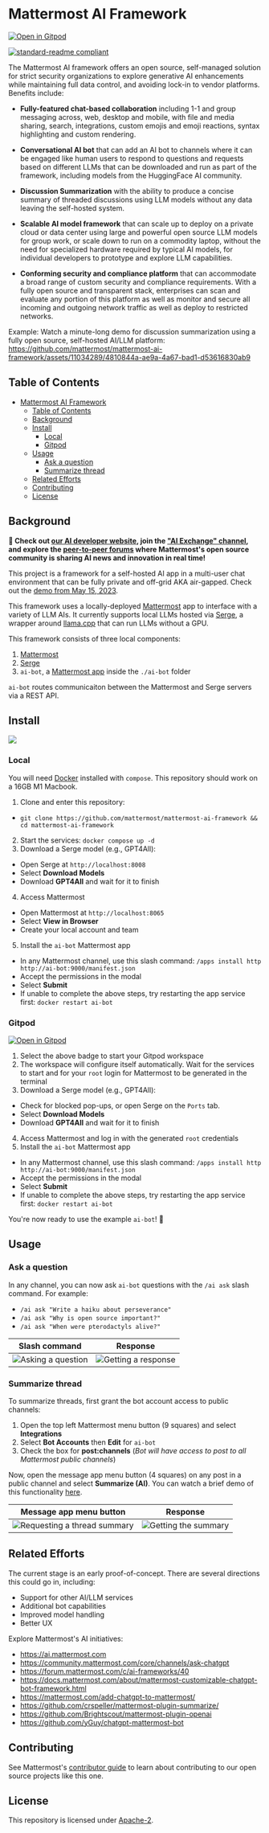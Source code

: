 # Mattermost AI Framework

[![Open in Gitpod](https://gitpod.io/button/open-in-gitpod.svg)](https://gitpod.io/#https://github.com/mattermost/mattermost-ai-framework)

[![standard-readme compliant](https://img.shields.io/badge/readme%20style-standard-brightgreen.svg?style=flat-square)](https://github.com/RichardLitt/standard-readme)

The Mattermost AI framework offers an open source, self-managed solution for strict security organizations to explore generative AI enhancements while maintaining full data control, and avoiding lock-in to vendor platforms. Benefits include: 

* **Fully-featured chat-based collaboration** including 1-1 and group messaging across, web, desktop and mobile, with file and media sharing, search, integrations, custom emojis and emoji reactions, syntax highlighting and custom rendering.

* **Conversational AI bot** that can add an AI bot to channels where it can be engaged like human users to respond to questions and requests based on different LLMs that can be downloaded and run as part of the framework, including models from the HuggingFace AI community. 

* **Discussion Summarization** with the ability to produce a concise summary of threaded discussions using LLM models without any data leaving the self-hosted system. 

* **Scalable AI model framework** that can scale up to deploy on a private cloud or data center using large and powerful open source LLM models for group work, or scale down to run on a commodity laptop, without the need for specialized hardware required by typical AI models, for individual developers to prototype and explore LLM capabilities.

* **Conforming security and compliance platform** that can accommodate a broad range of custom security and compliance requirements. With a fully open source and transparent stack, enterprises can scan and evaluate any portion of this platform as well as monitor and secure all incoming and outgoing network traffic as well as deploy to restricted networks.

Example: Watch a minute-long demo for discussion summarization using a fully open source, self-hosted AI/LLM platform: 
https://github.com/mattermost/mattermost-ai-framework/assets/11034289/4810844a-ae9a-4a67-bad1-d53616830ab9




## Table of Contents

- [Mattermost AI Framework](#mattermost-ai-framework)
  - [Table of Contents](#table-of-contents)
  - [Background](#background)
  - [Install](#install)
    - [Local](#local)
    - [Gitpod](#gitpod)
  - [Usage](#usage)
    - [Ask a question](#ask-a-question)
    - [Summarize thread](#summarize-thread)
  - [Related Efforts](#related-efforts)
  - [Contributing](#contributing)
  - [License](#license)

## Background

**🚀 Check out [our AI developer website](https://mattermost.github.io/mattermost-ai-site/), join the ["AI Exchange" channel](https://community.mattermost.com/core/channels/ai-exchange), and explore the [peer-to-peer forums](https://forum.mattermost.com/c/ai-frameworks/40) where Mattermost's open source community is sharing AI news and innovation in real time!**

This project is a framework for a self-hosted AI app in a multi-user chat environment that can be fully private and off-grid AKA air-gapped. Check out the [demo from May 15, 2023](https://www.linkedin.com/posts/iantien_opensource-writing-ai-activity-7064180683354636288-161h?utm_source=share&utm_medium=member_desktop). 

This framework uses a locally-deployed [Mattermost](https://mattermost.com/) app to interface with a variety of LLM AIs. It currently supports local LLMs hosted via [Serge](https://github.com/nsarrazin/serge), a wrapper around [llama.cpp](https://github.com/ggerganov/llama.cpp) that can run LLMs without a GPU.

This framework consists of three local components:
1. [Mattermost](https://github.com/mattermost/mattermost-server)
2. [Serge](https://github.com/nsarrazin/serge)
3. `ai-bot`, a [Mattermost app](https://developers.mattermost.com/integrate/apps/) inside the `./ai-bot` folder

`ai-bot` routes communicaiton between the Mattermost and Serge servers via a REST API.

## Install

[![](https://markdown-videos.deta.dev/youtube/h7vHwVabPQc)](https://youtu.be/h7vHwVabPQc)

### Local

You will need [Docker](https://docs.docker.com/get-docker/) installed with `compose`. This repository should work on a 16GB M1 Macbook.

1. Clone and enter this repository:
  * `git clone https://github.com/mattermost/mattermost-ai-framework && cd mattermost-ai-framework`
2. Start the services: `docker compose up -d`
3. Download a Serge model (e.g., GPT4All):
  * Open Serge at `http://localhost:8008`
  * Select **Download Models**
  * Download **GPT4All** and wait for it to finish
4. Access Mattermost
  * Open Mattermost at `http://localhost:8065`
  * Select **View in Browser**
  * Create your local account and team
5. Install the `ai-bot` Mattermost app
  * In any Mattermost channel, use this slash command: `/apps install http http://ai-bot:9000/manifest.json`
  * Accept the permissions in the modal
  * Select **Submit**
  * If unable to complete the above steps, try restarting the app service first: `docker restart ai-bot`

### Gitpod

[![Open in Gitpod](https://gitpod.io/button/open-in-gitpod.svg)](https://gitpod.io/#https://github.com/mattermost/mattermost-ai-framework)

1. Select the above badge to start your Gitpod workspace
2. The workspace will configure itself automatically. Wait for the services to start and for your `root` login for Mattermost to be generated in the terminal
3. Download a Serge model (e.g., GPT4All):
  * Check for blocked pop-ups, or open Serge on the `Ports` tab.
  * Select **Download Models**
  * Download **GPT4All** and wait for it to finish
4. Access Mattermost and log in with the generated `root` credentials
5. Install the `ai-bot` Mattermost app
  * In any Mattermost channel, use this slash command: `/apps install http http://ai-bot:9000/manifest.json`
  * Accept the permissions in the modal
  * Select **Submit**
  * If unable to complete the above steps, try restarting the app service first: `docker restart ai-bot`

You're now ready to use the example `ai-bot`! 🎉

## Usage

### Ask a question

In any channel, you can now ask `ai-bot` questions with the `/ai ask` slash command. For example:
 * `/ai ask "Write a haiku about perseverance"`
 * `/ai ask "Why is open source important?"`
 * `/ai ask "When were pterodactyls alive?"`

|                                                        Slash command                                                         |                                                           Response                                                            |
| :--------------------------------------------------------------------------------------------------------------------------: | :---------------------------------------------------------------------------------------------------------------------------: |
| ![Asking a question](https://github.com/azigler/mattermost-ai-framework/assets/7295363/6f90923e-e8c0-4ac5-9134-cc1e0d69b78e) | ![Getting a response](https://github.com/azigler/mattermost-ai-framework/assets/7295363/bdf6f0f4-3d3d-4e76-8adb-0c01fe5b63c3) |

### Summarize thread

To summarize threads, first grant the bot account access to public channels:
1. Open the top left Mattermost menu button (9 squares) and select **Integrations**
2. Select **Bot Accounts** then **Edit** for `ai-bot`
3. Check the box for **post:channels** (*Bot will have access to post to all Mattermost public channels*)

Now, open the message app menu button (4 squares) on any post in a public channel and select **Summarize (AI)**. You can watch a brief demo of this functionality [here](https://community.mattermost.com/files/k4gdq47njfg6uxuzr5toq5eb4a/public?h=_Lu6LPIGENzL15vfKYSw3AId2yKSGAGySMH9nCRBr24).

|                                                        Message app menu button                                                         |                                                            Response                                                            |
| :------------------------------------------------------------------------------------------------------------------------------------: | :----------------------------------------------------------------------------------------------------------------------------: |
| ![Requesting a thread summary](https://github.com/azigler/mattermost-ai-framework/assets/7295363/0d048925-37b0-47dd-84c0-e7c76ba2cffc) | ![Getting the summary](https://github.com/azigler/mattermost-ai-framework/assets/7295363/019f7e59-23df-4cc5-9268-37677b32837a) |

## Related Efforts

The current stage is an early proof-of-concept. There are several directions this could go in, including:

* Support for other AI/LLM services
* Additional bot capabilities
* Improved model handling
* Better UX

Explore Mattermost's AI initiatives:

* https://ai.mattermost.com
* https://community.mattermost.com/core/channels/ask-chatgpt
* https://forum.mattermost.com/c/ai-frameworks/40
* https://docs.mattermost.com/about/mattermost-customizable-chatgpt-bot-framework.html
* https://mattermost.com/add-chatgpt-to-mattermost/
* https://github.com/crspeller/mattermost-plugin-summarize/
* https://github.com/Brightscout/mattermost-plugin-openai
* https://github.com/yGuy/chatgpt-mattermost-bot

## Contributing

See Mattermost's [contributor guide](https://developers.mattermost.com/contribute/) to learn about contributing to our open source projects like this one.

## License

This repository is licensed under [Apache-2](./LICENSE).
